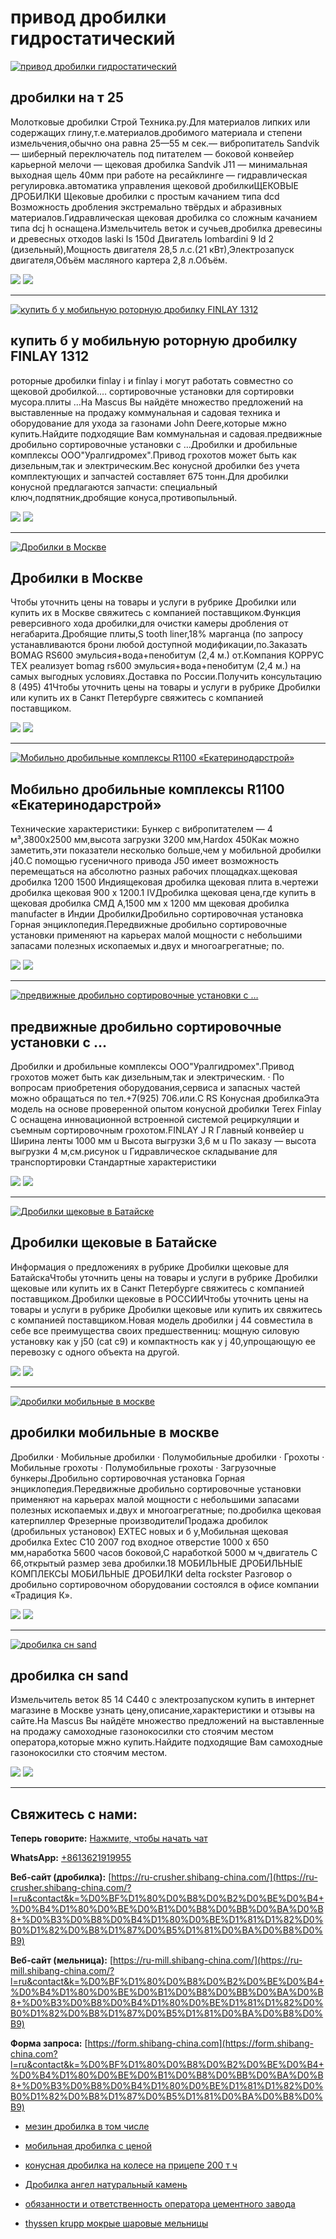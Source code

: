 # привод дробилки гидростатический

<a href="https://swt.shibang-china.com/?l=ru&img&k=%D0%BF%D1%80%D0%B8%D0%B2%D0%BE%D0%B4+%D0%B4%D1%80%D0%BE%D0%B1%D0%B8%D0%BB%D0%BA%D0%B8+%D0%B3%D0%B8%D0%B4%D1%80%D0%BE%D1%81%D1%82%D0%B0%D1%82%D0%B8%D1%87%D0%B5%D1%81%D0%BA%D0%B8%D0%B9" target="_blank">![привод дробилки гидростатический](http://static.shibang-china.com/all-800x300/740.jpg)</a>

## дробилки на т 25
Молотковые дробилки Строй Техника.ру.Для материалов липких или содержащих глину,т.е.материалов.дробимого материала и степени измельчения,обычно она равна 25—55 м сек.— вибропитатель Sandvik — шиберный переключатель под питателем — боковой конвейер карьерной мелочи — щековая дробилка Sandvik J11 — минимальная выходная щель 40мм при работе на ресайклинге — гидравлическая регулировка.автоматика управления щековой дробилкиЩЕКОВЫЕ ДРОБИЛКИ Щековые дробилки с простым качанием типа dcd Возможность дробления экстремально твёрдых и абразивных материалов.Гидравлическая щековая дробилка со сложным качанием типа dcj h оснащена.Измельчитель веток и сучьев,дробилка древесины и древесных отходов laski ls 150d Двигатель lombardini 9 ld 2 (дизельный),Мощность двигателя 28,5 л.с.(21 кВт),Электрозапуск двигателя,Объём масляного картера 2,8 л.Объём.


<a href="https://whatsapp.shibangsoft.com/WhatsApp.php" target="_blank" title="WhatsApp">![](http://static.shibang-china.com/icon/whatsapp.png)</a> <a href="https://swt.shibang-china.com/?l=ru&icon&k=%D0%BF%D1%80%D0%B8%D0%B2%D0%BE%D0%B4+%D0%B4%D1%80%D0%BE%D0%B1%D0%B8%D0%BB%D0%BA%D0%B8+%D0%B3%D0%B8%D0%B4%D1%80%D0%BE%D1%81%D1%82%D0%B0%D1%82%D0%B8%D1%87%D0%B5%D1%81%D0%BA%D0%B8%D0%B9" target="_blank">![](http://static.shibang-china.com/icon/chat-ru.png)</a>

---

<a href="https://swt.shibang-china.com/?l=ru&img&k=%D0%BF%D1%80%D0%B8%D0%B2%D0%BE%D0%B4+%D0%B4%D1%80%D0%BE%D0%B1%D0%B8%D0%BB%D0%BA%D0%B8+%D0%B3%D0%B8%D0%B4%D1%80%D0%BE%D1%81%D1%82%D0%B0%D1%82%D0%B8%D1%87%D0%B5%D1%81%D0%BA%D0%B8%D0%B9" target="_blank">![купить б у мобильную роторную дробилку FINLAY 1312](http://static.shibang-china.com/all-800x300/473.jpg)</a>

## купить б у мобильную роторную дробилку FINLAY 1312
роторные дробилки finlay i и finlay i могут работать совместно со щековой дробилкой.… сортировочные установки для сортировки мусора.плиты …На Mascus Вы найдёте множество предложений на выставленные на продажу коммунальная и садовая техника и оборудование для ухода за газонами John Deere,которые мжно купить.Найдите подходящие Вам коммунальная и садовая.предвижные дробильно сортировочные установки с …Дробилки и дробильные комплексы ООО&quot;Уралгидромех&quot;.Привод грохотов может быть как дизельным,так и электрическим.Вес конусной дробилки без учета комплектующих и запчастей составляет 675 тонн.Для дробилки конусной предлагаются запчасти: специальный ключ,подпятник,дробящие конуса,противопыльный.


<a href="https://whatsapp.shibangsoft.com/WhatsApp.php" target="_blank" title="WhatsApp">![](http://static.shibang-china.com/icon/whatsapp.png)</a> <a href="https://swt.shibang-china.com/?l=ru&icon&k=%D0%BF%D1%80%D0%B8%D0%B2%D0%BE%D0%B4+%D0%B4%D1%80%D0%BE%D0%B1%D0%B8%D0%BB%D0%BA%D0%B8+%D0%B3%D0%B8%D0%B4%D1%80%D0%BE%D1%81%D1%82%D0%B0%D1%82%D0%B8%D1%87%D0%B5%D1%81%D0%BA%D0%B8%D0%B9" target="_blank">![](http://static.shibang-china.com/icon/chat-ru.png)</a>

---

<a href="https://swt.shibang-china.com/?l=ru&img&k=%D0%BF%D1%80%D0%B8%D0%B2%D0%BE%D0%B4+%D0%B4%D1%80%D0%BE%D0%B1%D0%B8%D0%BB%D0%BA%D0%B8+%D0%B3%D0%B8%D0%B4%D1%80%D0%BE%D1%81%D1%82%D0%B0%D1%82%D0%B8%D1%87%D0%B5%D1%81%D0%BA%D0%B8%D0%B9" target="_blank">![Дробилки в Москве](http://static.shibang-china.com/all-800x300/343.jpg)</a>

## Дробилки в Москве
Чтобы уточнить цены на товары и услуги в рубрике Дробилки или купить их в Москве свяжитесь с компанией поставщиком.Функция реверсивного хода дробилки,для очистки камеры дробления от негабарита.Дробящие плиты,S tooth liner,18% марганца (по запросу устанавливаются брони любой доступной модификации,по.Заказать BOMAG RS600 эмульсия+вода+пенобитум (2,4 м.) от.Компания КОРРУС ТЕХ реализует bomag rs600 эмульсия+вода+пенобитум (2,4 м.) на самых выгодных условиях.Доставка по России.Получить консультацию 8 (495) 41Чтобы уточнить цены на товары и услуги в рубрике Дробилки или купить их в Санкт Петербурге свяжитесь с компанией поставщиком.


<a href="https://whatsapp.shibangsoft.com/WhatsApp.php" target="_blank" title="WhatsApp">![](http://static.shibang-china.com/icon/whatsapp.png)</a> <a href="https://swt.shibang-china.com/?l=ru&icon&k=%D0%BF%D1%80%D0%B8%D0%B2%D0%BE%D0%B4+%D0%B4%D1%80%D0%BE%D0%B1%D0%B8%D0%BB%D0%BA%D0%B8+%D0%B3%D0%B8%D0%B4%D1%80%D0%BE%D1%81%D1%82%D0%B0%D1%82%D0%B8%D1%87%D0%B5%D1%81%D0%BA%D0%B8%D0%B9" target="_blank">![](http://static.shibang-china.com/icon/chat-ru.png)</a>

---

<a href="https://swt.shibang-china.com/?l=ru&img&k=%D0%BF%D1%80%D0%B8%D0%B2%D0%BE%D0%B4+%D0%B4%D1%80%D0%BE%D0%B1%D0%B8%D0%BB%D0%BA%D0%B8+%D0%B3%D0%B8%D0%B4%D1%80%D0%BE%D1%81%D1%82%D0%B0%D1%82%D0%B8%D1%87%D0%B5%D1%81%D0%BA%D0%B8%D0%B9" target="_blank">![Мобильно дробильные комплексы R1100 &#171;Екатеринодарстрой&#187;](http://static.shibang-china.com/all-800x300/52.jpg)</a>

## Мобильно дробильные комплексы R1100 &#171;Екатеринодарстрой&#187;
Технические характеристики: Бункер с вибропитателем — 4 м&#179;,3800x2500 мм,высота загрузки 3200 мм,Hardox 450Как можно заметить,эти показатели несколько больше,чем у мобильной дробилки j40.С помощью гусеничного привода J50 имеет возможность перемещаться на абсолютно разных рабочих площадках.щековая дробилка 1200 1500 Индиящековая дробилка щековая плита в.чертежи дробилка щековая 900 х 1200.1 ⅣДробилка щековая цена,где купить в щековая дробилка СМД А,1500 мм х 1200 мм щековая дробилка manufacter в Индии ДробилкиДробильно сортировочная установка Горная энциклопедия.Передвижные дробильно сортировочные установки применяют на карьерах малой мощности с небольшими запасами полезных ископаемых и.двух и многоагрегатные; по.


<a href="https://whatsapp.shibangsoft.com/WhatsApp.php" target="_blank" title="WhatsApp">![](http://static.shibang-china.com/icon/whatsapp.png)</a> <a href="https://swt.shibang-china.com/?l=ru&icon&k=%D0%BF%D1%80%D0%B8%D0%B2%D0%BE%D0%B4+%D0%B4%D1%80%D0%BE%D0%B1%D0%B8%D0%BB%D0%BA%D0%B8+%D0%B3%D0%B8%D0%B4%D1%80%D0%BE%D1%81%D1%82%D0%B0%D1%82%D0%B8%D1%87%D0%B5%D1%81%D0%BA%D0%B8%D0%B9" target="_blank">![](http://static.shibang-china.com/icon/chat-ru.png)</a>

---

<a href="https://swt.shibang-china.com/?l=ru&img&k=%D0%BF%D1%80%D0%B8%D0%B2%D0%BE%D0%B4+%D0%B4%D1%80%D0%BE%D0%B1%D0%B8%D0%BB%D0%BA%D0%B8+%D0%B3%D0%B8%D0%B4%D1%80%D0%BE%D1%81%D1%82%D0%B0%D1%82%D0%B8%D1%87%D0%B5%D1%81%D0%BA%D0%B8%D0%B9" target="_blank">![предвижные дробильно сортировочные установки с …](http://static.shibang-china.com/all-800x300/727.jpg)</a>

## предвижные дробильно сортировочные установки с …
Дробилки и дробильные комплексы ООО&quot;Уралгидромех&quot;.Привод грохотов может быть как дизельным,так и электрическим.&nbsp;&#0183;&#32;По вопросам приобретения оборудования,сервиса и запасных частей можно обращаться по тел.+7(925) 706.или.C RS Конусная дробилкаЭта модель на основе проверенной опытом конусной дробилки Terex Finlay C оснащена инновационной встроенной системой рециркуляции и съемным сортировочным грохотом.FINLAY J R Главный конвейер u Ширина ленты 1000 мм u Высота выгрузки 3,6 м u По заказу — высота выгрузки 4 м,см.рисунок u Гидравлическое складывание для транспортировки Стандартные характеристики


<a href="https://whatsapp.shibangsoft.com/WhatsApp.php" target="_blank" title="WhatsApp">![](http://static.shibang-china.com/icon/whatsapp.png)</a> <a href="https://swt.shibang-china.com/?l=ru&icon&k=%D0%BF%D1%80%D0%B8%D0%B2%D0%BE%D0%B4+%D0%B4%D1%80%D0%BE%D0%B1%D0%B8%D0%BB%D0%BA%D0%B8+%D0%B3%D0%B8%D0%B4%D1%80%D0%BE%D1%81%D1%82%D0%B0%D1%82%D0%B8%D1%87%D0%B5%D1%81%D0%BA%D0%B8%D0%B9" target="_blank">![](http://static.shibang-china.com/icon/chat-ru.png)</a>

---

<a href="https://swt.shibang-china.com/?l=ru&img&k=%D0%BF%D1%80%D0%B8%D0%B2%D0%BE%D0%B4+%D0%B4%D1%80%D0%BE%D0%B1%D0%B8%D0%BB%D0%BA%D0%B8+%D0%B3%D0%B8%D0%B4%D1%80%D0%BE%D1%81%D1%82%D0%B0%D1%82%D0%B8%D1%87%D0%B5%D1%81%D0%BA%D0%B8%D0%B9" target="_blank">![Дробилки щековые в Батайске](http://static.shibang-china.com/all-800x300/1486.jpg)</a>

## Дробилки щековые в Батайске
Информация о предложениях в рубрике Дробилки щековые для БатайскаЧтобы уточнить цены на товары и услуги в рубрике Дробилки щековые или купить их в Санкт Петербурге свяжитесь с компанией поставщиком.Дробилки щековые в РОССИИЧтобы уточнить цены на товары и услуги в рубрике Дробилки щековые или купить их свяжитесь с компанией поставщиком.Новая модель дробилки j 44 совместила в себе все преимущества своих предшественниц: мощную силовую установку как у j50 (cat c9) и компактность как у j 40,упрощающую ее перевозку с одного объекта на другой.


<a href="https://whatsapp.shibangsoft.com/WhatsApp.php" target="_blank" title="WhatsApp">![](http://static.shibang-china.com/icon/whatsapp.png)</a> <a href="https://swt.shibang-china.com/?l=ru&icon&k=%D0%BF%D1%80%D0%B8%D0%B2%D0%BE%D0%B4+%D0%B4%D1%80%D0%BE%D0%B1%D0%B8%D0%BB%D0%BA%D0%B8+%D0%B3%D0%B8%D0%B4%D1%80%D0%BE%D1%81%D1%82%D0%B0%D1%82%D0%B8%D1%87%D0%B5%D1%81%D0%BA%D0%B8%D0%B9" target="_blank">![](http://static.shibang-china.com/icon/chat-ru.png)</a>

---

<a href="https://swt.shibang-china.com/?l=ru&img&k=%D0%BF%D1%80%D0%B8%D0%B2%D0%BE%D0%B4+%D0%B4%D1%80%D0%BE%D0%B1%D0%B8%D0%BB%D0%BA%D0%B8+%D0%B3%D0%B8%D0%B4%D1%80%D0%BE%D1%81%D1%82%D0%B0%D1%82%D0%B8%D1%87%D0%B5%D1%81%D0%BA%D0%B8%D0%B9" target="_blank">![дробилки мобильные в москве](http://static.shibang-china.com/all-800x300/243.jpg)</a>

## дробилки мобильные в москве
Дробилки &#183; Мобильные дробилки &#183; Полумобильные дробилки &#183; Грохоты &#183; Мобильные грохоты &#183; Полумобильные грохоты &#183; Загрузочные бункеры.Дробильно сортировочная установка Горная энциклопедия.Передвижные дробильно сортировочные установки применяют на карьерах малой мощности с небольшими запасами полезных ископаемых и.двух и многоагрегатные; по.дробилка щековая катерпиллер Фрезерные производителиПродажа дробилок (дробильных установок) EXTEC новых и б у,Мобильная щековая дробилка Extec C10 2007 год входное отверстие 1000 х 650 мм,наработка 5600 часов боковой,С наработкой 5000 м ч,двигатель C 66,открытый размер зева дробилки.18 МОБИЛЬНЫЕ ДРОБИЛЬНЫЕ КОМПЛЕКСЫ МОБИЛЬНЫЕ ДРОБИЛКИ delta rockster Разговор о дробильно сортировочном оборудовании состоялся в офисе компании &#171;Традиция К&#187;.


<a href="https://whatsapp.shibangsoft.com/WhatsApp.php" target="_blank" title="WhatsApp">![](http://static.shibang-china.com/icon/whatsapp.png)</a> <a href="https://swt.shibang-china.com/?l=ru&icon&k=%D0%BF%D1%80%D0%B8%D0%B2%D0%BE%D0%B4+%D0%B4%D1%80%D0%BE%D0%B1%D0%B8%D0%BB%D0%BA%D0%B8+%D0%B3%D0%B8%D0%B4%D1%80%D0%BE%D1%81%D1%82%D0%B0%D1%82%D0%B8%D1%87%D0%B5%D1%81%D0%BA%D0%B8%D0%B9" target="_blank">![](http://static.shibang-china.com/icon/chat-ru.png)</a>

---

<a href="https://swt.shibang-china.com/?l=ru&img&k=%D0%BF%D1%80%D0%B8%D0%B2%D0%BE%D0%B4+%D0%B4%D1%80%D0%BE%D0%B1%D0%B8%D0%BB%D0%BA%D0%B8+%D0%B3%D0%B8%D0%B4%D1%80%D0%BE%D1%81%D1%82%D0%B0%D1%82%D0%B8%D1%87%D0%B5%D1%81%D0%BA%D0%B8%D0%B9" target="_blank">![дробилка сн sand](http://static.shibang-china.com/all-800x300/761.jpg)</a>

## дробилка сн sand
Измельчитель веток 85 14 С440 с электрозапуском купить в интернет магазине в Москве узнать цену,описание,характеристики и отзывы на сайте.На Mascus Вы найдёте множество предложений на выставленные на продажу самоходные газонокосилки сто стоячим местом оператора,которые мжно купить.Найдите подходящие Вам самоходные газонокосилки сто стоячим местом.

<a href="https://whatsapp.shibangsoft.com/WhatsApp.php" target="_blank" title="WhatsApp">![](http://static.shibang-china.com/icon/whatsapp.png)</a> <a href="https://swt.shibang-china.com/?l=ru&icon&k=%D0%BF%D1%80%D0%B8%D0%B2%D0%BE%D0%B4+%D0%B4%D1%80%D0%BE%D0%B1%D0%B8%D0%BB%D0%BA%D0%B8+%D0%B3%D0%B8%D0%B4%D1%80%D0%BE%D1%81%D1%82%D0%B0%D1%82%D0%B8%D1%87%D0%B5%D1%81%D0%BA%D0%B8%D0%B9" target="_blank">![](http://static.shibang-china.com/icon/chat-ru.png)</a>

---
## Свяжитесь с нами:

**Теперь говорите:** [Нажмите, чтобы начать чат](https://swt.shibang-china.com?l=ru&contact&k=%D0%BF%D1%80%D0%B8%D0%B2%D0%BE%D0%B4+%D0%B4%D1%80%D0%BE%D0%B1%D0%B8%D0%BB%D0%BA%D0%B8+%D0%B3%D0%B8%D0%B4%D1%80%D0%BE%D1%81%D1%82%D0%B0%D1%82%D0%B8%D1%87%D0%B5%D1%81%D0%BA%D0%B8%D0%B9)

**WhatsApp:**  [+8613621919955](https://whatsapp.shibangsoft.com/WhatsApp.php)

**Веб-сайт (дробилка):** [https://ru-crusher.shibang-china.com/](https://ru-crusher.shibang-china.com/?l=ru&contact&k=%D0%BF%D1%80%D0%B8%D0%B2%D0%BE%D0%B4+%D0%B4%D1%80%D0%BE%D0%B1%D0%B8%D0%BB%D0%BA%D0%B8+%D0%B3%D0%B8%D0%B4%D1%80%D0%BE%D1%81%D1%82%D0%B0%D1%82%D0%B8%D1%87%D0%B5%D1%81%D0%BA%D0%B8%D0%B9)

**Веб-сайт (мельница):** [https://ru-mill.shibang-china.com/](https://ru-mill.shibang-china.com/?l=ru&contact&k=%D0%BF%D1%80%D0%B8%D0%B2%D0%BE%D0%B4+%D0%B4%D1%80%D0%BE%D0%B1%D0%B8%D0%BB%D0%BA%D0%B8+%D0%B3%D0%B8%D0%B4%D1%80%D0%BE%D1%81%D1%82%D0%B0%D1%82%D0%B8%D1%87%D0%B5%D1%81%D0%BA%D0%B8%D0%B9)

**Форма запроса:** [https://form.shibang-china.com](https://form.shibang-china.com?l=ru&contact&k=%D0%BF%D1%80%D0%B8%D0%B2%D0%BE%D0%B4+%D0%B4%D1%80%D0%BE%D0%B1%D0%B8%D0%BB%D0%BA%D0%B8+%D0%B3%D0%B8%D0%B4%D1%80%D0%BE%D1%81%D1%82%D0%B0%D1%82%D0%B8%D1%87%D0%B5%D1%81%D0%BA%D0%B8%D0%B9)

* [мезин дробилка в том числе](../125/%D0%BC%D0%B5%D0%B7%D0%B8%D0%BD%20%D0%B4%D1%80%D0%BE%D0%B1%D0%B8%D0%BB%D0%BA%D0%B0%20%D0%B2%20%D1%82%D0%BE%D0%BC%20%D1%87%D0%B8%D1%81%D0%BB%D0%B5.md)

* [мобильная дробилка с ценой](../125/%D0%BC%D0%BE%D0%B1%D0%B8%D0%BB%D1%8C%D0%BD%D0%B0%D1%8F%20%D0%B4%D1%80%D0%BE%D0%B1%D0%B8%D0%BB%D0%BA%D0%B0%20%D1%81%20%D1%86%D0%B5%D0%BD%D0%BE%D0%B9.md)

* [конусная дробилка на колесе на прицепе 200 т  ч](../121/%D0%BA%D0%BE%D0%BD%D1%83%D1%81%D0%BD%D0%B0%D1%8F%20%D0%B4%D1%80%D0%BE%D0%B1%D0%B8%D0%BB%D0%BA%D0%B0%20%D0%BD%D0%B0%20%D0%BA%D0%BE%D0%BB%D0%B5%D1%81%D0%B5%20%D0%BD%D0%B0%20%D0%BF%D1%80%D0%B8%D1%86%D0%B5%D0%BF%D0%B5%20200%20%D1%82%20%20%D1%87.md)

* [Дробилка ангел натуральный камень](../122/%D0%94%D1%80%D0%BE%D0%B1%D0%B8%D0%BB%D0%BA%D0%B0%20%D0%B0%D0%BD%D0%B3%D0%B5%D0%BB%20%D0%BD%D0%B0%D1%82%D1%83%D1%80%D0%B0%D0%BB%D1%8C%D0%BD%D1%8B%D0%B9%20%D0%BA%D0%B0%D0%BC%D0%B5%D0%BD%D1%8C.md)

* [обязанности и ответственность оператора цементного завода](../125/%D0%BE%D0%B1%D1%8F%D0%B7%D0%B0%D0%BD%D0%BD%D0%BE%D1%81%D1%82%D0%B8%20%D0%B8%20%D0%BE%D1%82%D0%B2%D0%B5%D1%82%D1%81%D1%82%D0%B2%D0%B5%D0%BD%D0%BD%D0%BE%D1%81%D1%82%D1%8C%20%D0%BE%D0%BF%D0%B5%D1%80%D0%B0%D1%82%D0%BE%D1%80%D0%B0%20%D1%86%D0%B5%D0%BC%D0%B5%D0%BD%D1%82%D0%BD%D0%BE%D0%B3%D0%BE%20%D0%B7%D0%B0%D0%B2%D0%BE%D0%B4%D0%B0.md)

* [thyssen krupp мокрые шаровые мельницы](../123/thyssen%20krupp%20%D0%BC%D0%BE%D0%BA%D1%80%D1%8B%D0%B5%20%D1%88%D0%B0%D1%80%D0%BE%D0%B2%D1%8B%D0%B5%20%D0%BC%D0%B5%D0%BB%D1%8C%D0%BD%D0%B8%D1%86%D1%8B.md)